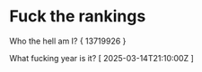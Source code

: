 # Fuck the rankings

Who the hell am I?
{ 13719926 }

What fucking year is it?
[ 2025-03-14T21:10:00Z ]

